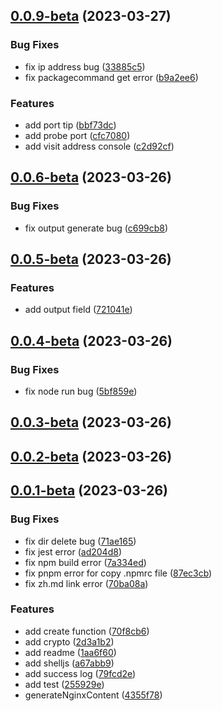 ## [0.0.9-beta](https://github.com/thomas-void0/fool-deploy/compare/v0.0.6-beta...v0.0.9-beta) (2023-03-27)


### Bug Fixes

* fix ip address bug ([33885c5](https://github.com/thomas-void0/fool-deploy/commit/33885c5f9588eb000e051cf40aca775416d25eef))
* fix packagecommand get error ([b9a2ee6](https://github.com/thomas-void0/fool-deploy/commit/b9a2ee6cae3740808b109a270ecabab218a6d1f6))


### Features

* add port tip ([bbf73dc](https://github.com/thomas-void0/fool-deploy/commit/bbf73dc13db6797dbea459a0fd001a96c899322f))
* add probe port ([cfc7080](https://github.com/thomas-void0/fool-deploy/commit/cfc7080682e663a00f046718aafeac87eae9fbaf))
* add visit address console ([c2d92cf](https://github.com/thomas-void0/fool-deploy/commit/c2d92cf4d35bb53558d1a3d2c606e4edabbaa13c))



## [0.0.6-beta](https://github.com/thomas-void0/fool-deploy/compare/v0.0.5-beta...v0.0.6-beta) (2023-03-26)


### Bug Fixes

* fix output generate bug ([c699cb8](https://github.com/thomas-void0/fool-deploy/commit/c699cb89d252269aabe7246fbb059d9f6d70a273))



## [0.0.5-beta](https://github.com/thomas-void0/fool-deploy/compare/v0.0.4-beta...v0.0.5-beta) (2023-03-26)


### Features

* add output field ([721041e](https://github.com/thomas-void0/fool-deploy/commit/721041e88871661725736b511b79bf79345f9854))



## [0.0.4-beta](https://github.com/thomas-void0/fool-deploy/compare/v0.0.3-beta...v0.0.4-beta) (2023-03-26)


### Bug Fixes

* fix node run bug ([5bf859e](https://github.com/thomas-void0/fool-deploy/commit/5bf859e35cda53dc9a2a6a68b46aa64b858b0df7))



## [0.0.3-beta](https://github.com/thomas-void0/fool-deploy/compare/v0.0.2-beta...v0.0.3-beta) (2023-03-26)



## [0.0.2-beta](https://github.com/thomas-void0/fool-deploy/compare/v0.0.1-beta...v0.0.2-beta) (2023-03-26)



## [0.0.1-beta](https://github.com/thomas-void0/fool-deploy/compare/2d3a1b29adc2604a768255f3b3313deef0bc1572...v0.0.1-beta) (2023-03-26)


### Bug Fixes

* fix dir delete bug ([71ae165](https://github.com/thomas-void0/fool-deploy/commit/71ae165074f1bc1b6ffa25ff956342889ae51634))
* fix jest error ([ad204d8](https://github.com/thomas-void0/fool-deploy/commit/ad204d87f62b551b19664a3294fc9176a6f7145b))
* fix npm build error ([7a334ed](https://github.com/thomas-void0/fool-deploy/commit/7a334ed2b3f5409d3dffab43d14cf0ef48975b19))
* fix pnpm error for copy .npmrc file ([87ec3cb](https://github.com/thomas-void0/fool-deploy/commit/87ec3cb2ddc07a9ef2301e709b9ab4845342b271))
* fix zh.md link error ([70ba08a](https://github.com/thomas-void0/fool-deploy/commit/70ba08aaf7bcc79b34896ac8bd7c96bd123060fd))


### Features

* add create function ([70f8cb6](https://github.com/thomas-void0/fool-deploy/commit/70f8cb6ae544a4ea4a4bb59f4faed79a63054906))
* add crypto ([2d3a1b2](https://github.com/thomas-void0/fool-deploy/commit/2d3a1b29adc2604a768255f3b3313deef0bc1572))
* add readme ([1aa6f60](https://github.com/thomas-void0/fool-deploy/commit/1aa6f605b0b10a8fde98ed4989048cd13a497393))
* add shelljs ([a67abb9](https://github.com/thomas-void0/fool-deploy/commit/a67abb9f0004f5d337c876afa2d2cf4bd5775999))
* add success log ([79fcd2e](https://github.com/thomas-void0/fool-deploy/commit/79fcd2e3b20c32c59067586b5e897daf699ec485))
* add test ([255929e](https://github.com/thomas-void0/fool-deploy/commit/255929ef57706a21b628e6bea63f112ec0e958d4))
* generateNginxContent ([4355f78](https://github.com/thomas-void0/fool-deploy/commit/4355f78ed8fb641acae5aafdc86a7d6dd43297f4))



